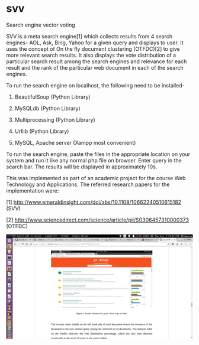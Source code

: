 # svv
Search engine vector voting

SVV is a meta search engine[1] which collects results from 4 search engines- AOL, Ask, Bing, Yahoo for a given query and displays to user. It uses the concept of On the fly document clustering (OTFDC)[2] to give more relevant search results.
It also displays the vote distribution of a particular search result among the search engines and relevance for each result and the rank of the particular web document in each of the search engines. 

To run the search engine on localhost, the following need to be installed-

1. BeautifulSoup (Python Library)

2. MySQLdb (Python Library)

3. Multiprocessing (Python Library)

4. Urllib (Python Library)

5. MySQL, Apache server (Xampp most convenient)

To run the search engine, paste the files in the appropriate location on your system and run it like any normal php file on browser. Enter query in the search bar. The results will be displayed in approximately 10s.

This was implemented as part of an academic project for the course Web Technology and Applications. 
The referred research papers for the implementation were: 

[1] http://www.emeraldinsight.com/doi/abs/10.1108/10662240510615182 (SVV)

[2] http://www.sciencedirect.com/science/article/pii/S0306457310000373 (OTFDC)

![Screenshot of output](https://raw.githubusercontent.com/lapa19/svv/master/svv_output.png)

